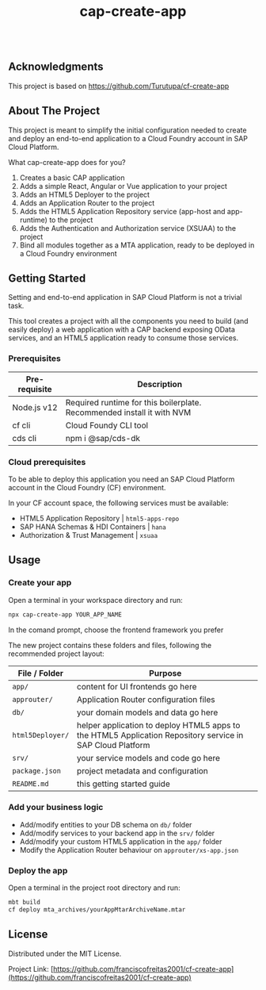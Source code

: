 <div align="center">
  <h1 align="center">cap-create-app</h1>
    <br />
</div>
<br />

## Acknowledgments
 This project is based on https://github.com/Turutupa/cf-create-app

## About The Project

This project is meant to simplify the initial configuration needed to create and deploy an end-to-end application to a Cloud Foundry account in SAP Cloud Platform.

What cap-create-app does for you?

1. Creates a basic CAP application
2. Adds a simple React, Angular or Vue application to your project
3. Adds an HTML5 Deployer to the project
4. Adds an Application Router to the project
5. Adds the HTML5 Application Repository service (app-host and app-runtime) to the project
6. Adds the Authentication and Authorization service (XSUAA) to the project
7. Bind all modules together as a MTA application, ready to be deployed in a Cloud Foundry environment


<!-- GETTING STARTED -->

## Getting Started

Setting and end-to-end application in SAP Cloud Platform is not a trivial task.

This tool creates a project with all the components you need to build (and easily deploy) a web application with a CAP backend exposing OData services, and an HTML5 application ready to consume those services.

### Prerequisites

| Pre-requisite | Description
| ------------- | ----------------------------------------------------------------------
| Node.js v12   | Required runtime for this boilerplate. Recommended install it with NVM
| cf cli        | Cloud Foundy CLI tool
| cds cli       | npm i @sap/cds-dk
### Cloud prerequisites

To be able to deploy this application you need an SAP Cloud Platform account in the Cloud Foundry (CF) environment.

In your CF account space, the following services must be available:

- HTML5 Application Repository | `html5-apps-repo`
- SAP HANA Schemas & HDI Containers | `hana`
- Authorization & Trust Management | `xsuaa`


## Usage

### Create your app

Open a terminal in your workspace directory and run:

```sh
npx cap-create-app YOUR_APP_NAME
```
In the comand prompt, choose the frontend framework you prefer

The new project contains these folders and files, following the recommended project layout:

| File / Folder    | Purpose                                                                                                   |
| ---------------- | --------------------------------------------------------------------------------------------------------- |
| `app/`           | content for UI frontends go here                                                                          |
| `approuter/`     | Application Router configuration files                                                                    |
| `db/`            | your domain models and data go here                                                                       |
| `html5Deployer/` | helper application to deploy HTML5 apps to the HTML5 Application Repository service in SAP Cloud Platform |
| `srv/`           | your service models and code go here                                                                      |
| `package.json`   | project metadata and configuration                                                                        |
| `README.md`      | this getting started guide                                                                                |

### Add your business logic

- Add/modify entities to your DB schema on `db/` folder
- Add/modify services to your backend app in the `srv/` folder
- Add/modify your custom HTML5 application in the `app/` folder
- Modify the Application Router behaviour on `approuter/xs-app.json`

### Deploy the app

Open a terminal in the project root directory and run:

```sh
mbt build
cf deploy mta_archives/yourAppMtarArchiveName.mtar
```

## License

Distributed under the MIT License.

Project Link: [https://github.com/franciscofreitas2001/cf-create-app](https://github.com/franciscofreitas2001/cf-create-app)
